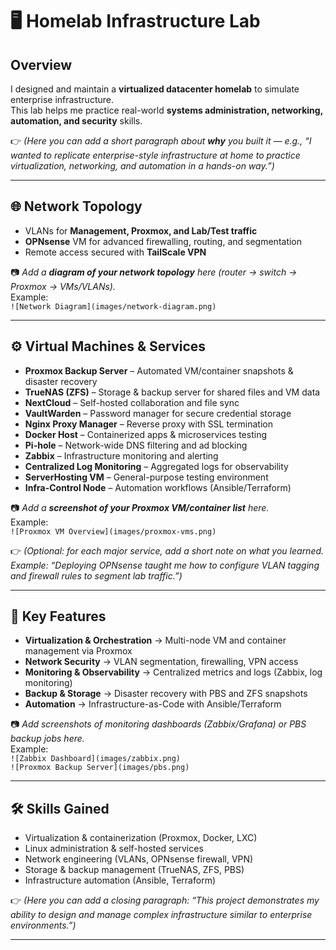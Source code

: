 # 🖥️ Homelab Infrastructure Lab

## Overview
I designed and maintain a **virtualized datacenter homelab** to simulate enterprise infrastructure.  
This lab helps me practice real-world **systems administration, networking, automation, and security** skills.

👉 *(Here you can add a short paragraph about **why** you built it — e.g., “I wanted to replicate enterprise-style infrastructure at home to practice virtualization, networking, and automation in a hands-on way.”)*

---

## 🌐 Network Topology

- VLANs for **Management, Proxmox, and Lab/Test traffic**  
- **OPNsense** VM for advanced firewalling, routing, and segmentation  
- Remote access secured with **TailScale VPN**

📷 *Add a **diagram of your network topology** here (router → switch → Proxmox → VMs/VLANs).*  
Example:  
`![Network Diagram](images/network-diagram.png)`

---

## ⚙️ Virtual Machines & Services
- **Proxmox Backup Server** – Automated VM/container snapshots & disaster recovery  
- **TrueNAS (ZFS)** – Storage & backup server for shared files and VM data  
- **NextCloud** – Self-hosted collaboration and file sync  
- **VaultWarden** – Password manager for secure credential storage  
- **Nginx Proxy Manager** – Reverse proxy with SSL termination  
- **Docker Host** – Containerized apps & microservices testing  
- **Pi-hole** – Network-wide DNS filtering and ad blocking  
- **Zabbix** – Infrastructure monitoring and alerting  
- **Centralized Log Monitoring** – Aggregated logs for observability  
- **ServerHosting VM** – General-purpose testing environment  
- **Infra-Control Node** – Automation workflows (Ansible/Terraform)

📷 *Add a **screenshot of your Proxmox VM/container list** here.*  
Example:  
`![Proxmox VM Overview](images/proxmox-vms.png)`

👉 *(Optional: for each major service, add a short note on what you learned. Example: “Deploying OPNsense taught me how to configure VLAN tagging and firewall rules to segment lab traffic.”)*

---

## 🔑 Key Features
- **Virtualization & Orchestration** → Multi-node VM and container management via Proxmox  
- **Network Security** → VLAN segmentation, firewalling, VPN access  
- **Monitoring & Observability** → Centralized metrics and logs (Zabbix, log monitoring)  
- **Backup & Storage** → Disaster recovery with PBS and ZFS snapshots  
- **Automation** → Infrastructure-as-Code with Ansible/Terraform

📷 *Add screenshots of monitoring dashboards (Zabbix/Grafana) or PBS backup jobs here.*  
Example:  
`![Zabbix Dashboard](images/zabbix.png)`  
`![Proxmox Backup Server](images/pbs.png)`

---

## 🛠️ Skills Gained
- Virtualization & containerization (Proxmox, Docker, LXC)  
- Linux administration & self-hosted services  
- Network engineering (VLANs, OPNsense firewall, VPN)  
- Storage & backup management (TrueNAS, ZFS, PBS)  
- Infrastructure automation (Ansible, Terraform)

👉 *(Here you can add a closing paragraph: “This project demonstrates my ability to design and manage complex infrastructure similar to enterprise environments.”)*

---

